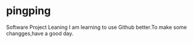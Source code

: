 # pingping
Software Project Leaning
I am learning to use Github better.To make some changges,have a good day.
